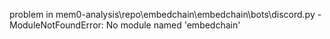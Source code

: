 problem in mem0-analysis\repo\embedchain\embedchain\bots\discord.py - ModuleNotFoundError: No module named 'embedchain'
